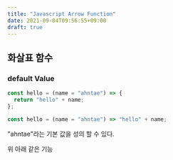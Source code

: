```yaml
---
title: "Javascript Arrow Function"
date: 2021-09-04T09:56:55+09:00
draft: true
---
```


## 화살표 함수



### default Value

```javascript
const hello = (name = "ahntae") => {
  return "hello" + name;
};

const hello = (name = "ahntae") => "hello" + name;
```

"ahntae"라는 기본 값을 성의 할 수 있다.

위 아래 같은 기능

